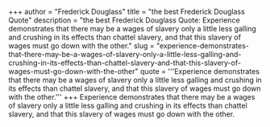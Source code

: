 +++
author = "Frederick Douglass"
title = "the best Frederick Douglass Quote"
description = "the best Frederick Douglass Quote: Experience demonstrates that there may be a wages of slavery only a little less galling and crushing in its effects than chattel slavery, and that this slavery of wages must go down with the other."
slug = "experience-demonstrates-that-there-may-be-a-wages-of-slavery-only-a-little-less-galling-and-crushing-in-its-effects-than-chattel-slavery-and-that-this-slavery-of-wages-must-go-down-with-the-other"
quote = '''Experience demonstrates that there may be a wages of slavery only a little less galling and crushing in its effects than chattel slavery, and that this slavery of wages must go down with the other.'''
+++
Experience demonstrates that there may be a wages of slavery only a little less galling and crushing in its effects than chattel slavery, and that this slavery of wages must go down with the other.
